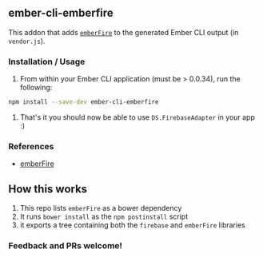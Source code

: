 ## ember-cli-emberfire

This addon that adds [`emberFire`](https://github.com/firebase/emberFire) to the generated Ember CLI output (in `vendor.js`).

### Installation / Usage

1. From within your Ember CLI application (must be > 0.0.34), run the following:

  ```bash
  npm install --save-dev ember-cli-emberfire
  ``` 
1. That's it you should now be able to use `DS.FirebaseAdapter` in your app :)



### References

* [emberFire](https://github.com/firebase/emberFire)

## How this works

1. This repo lists `emberFire` as a bower dependency
1. It runs `bower install` as the `npm postinstall` script
1. it exports a tree containing both the `firebase` and `emberFire` libraries  

### Feedback and PRs welcome!